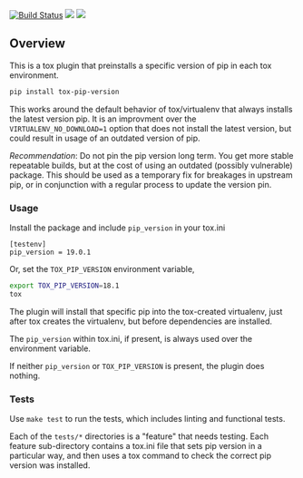 [![Build Status](https://travis-ci.com/pglass/tox-pip-version.svg?branch=master)](https://travis-ci.com/pglass/tox-pip-version)
![](https://img.shields.io/pypi/v/tox-pip-version.svg)
![](https://img.shields.io/pypi/pyversions/tox-pip-version.svg)

Overview
--------

This is a tox plugin that preinstalls a specific version of pip in each tox
environment.

```bash
pip install tox-pip-version
```

This works around the default behavior of tox/virtualenv that always installs
the latest version pip. It is an improvment over the `VIRTUALENV_NO_DOWNLOAD=1`
option that does not install the latest version, but could result in usage of
an outdated version of pip.

*Recommendation*: Do not pin the pip version long term. You get more stable
repeatable builds, but at the cost of using an outdated (possibly vulnerable)
package. This should be used as a temporary fix for breakages in upstream pip,
or in conjunction with a regular process to update the version pin.


### Usage

Install the package and include `pip_version` in your tox.ini

```tox
[testenv]
pip_version = 19.0.1
```

Or, set the `TOX_PIP_VERSION` environment variable,

```bash
export TOX_PIP_VERSION=18.1
tox
```

The plugin will install that specific pip into the tox-created virtualenv,
just after tox creates the virtualenv, but before dependencies are installed.

The `pip_version` within tox.ini, if present, is always used over the
environment variable.

If neither `pip_version` or `TOX_PIP_VERSION` is present, the plugin does
nothing.


### Tests

Use `make test` to run the tests, which includes linting and functional tests.

Each of the `tests/*` directories is a "feature" that needs testing. Each
feature sub-directory contains a tox.ini file that sets pip version in a
particular way, and then uses a tox command to check the correct pip version
was installed.
